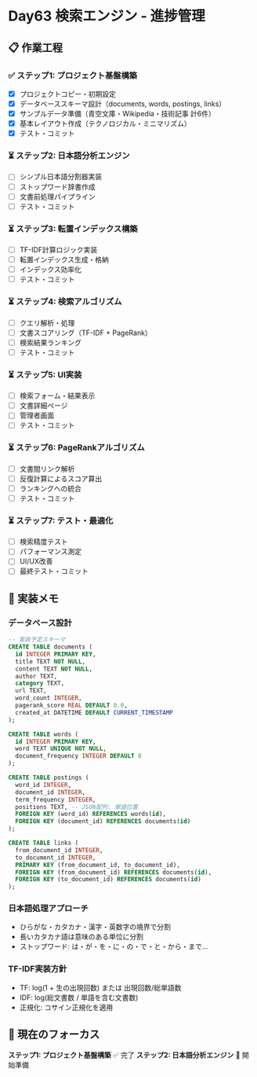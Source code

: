 # Day63 検索エンジン - 進捗管理

## 📋 作業工程

### ✅ ステップ1: プロジェクト基盤構築
- [x] プロジェクトコピー・初期設定
- [x] データベーススキーマ設計（documents, words, postings, links）
- [x] サンプルデータ準備（青空文庫・Wikipedia・技術記事 計6件）
- [x] 基本レイアウト作成（テクノロジカル・ミニマリズム）
- [x] テスト・コミット

### ⏳ ステップ2: 日本語分析エンジン
- [ ] シンプル日本語分割器実装
- [ ] ストップワード辞書作成
- [ ] 文書前処理パイプライン
- [ ] テスト・コミット

### ⏳ ステップ3: 転置インデックス構築
- [ ] TF-IDF計算ロジック実装
- [ ] 転置インデックス生成・格納
- [ ] インデックス効率化
- [ ] テスト・コミット

### ⏳ ステップ4: 検索アルゴリズム
- [ ] クエリ解析・処理
- [ ] 文書スコアリング（TF-IDF + PageRank）
- [ ] 検索結果ランキング
- [ ] テスト・コミット

### ⏳ ステップ5: UI実装
- [ ] 検索フォーム・結果表示
- [ ] 文書詳細ページ
- [ ] 管理者画面
- [ ] テスト・コミット

### ⏳ ステップ6: PageRankアルゴリズム
- [ ] 文書間リンク解析
- [ ] 反復計算によるスコア算出
- [ ] ランキングへの統合
- [ ] テスト・コミット

### ⏳ ステップ7: テスト・最適化
- [ ] 検索精度テスト
- [ ] パフォーマンス測定
- [ ] UI/UX改善
- [ ] 最終テスト・コミット

## 📝 実装メモ

### データベース設計
```sql
-- 実装予定スキーマ
CREATE TABLE documents (
  id INTEGER PRIMARY KEY,
  title TEXT NOT NULL,
  content TEXT NOT NULL,
  author TEXT,
  category TEXT,
  url TEXT,
  word_count INTEGER,
  pagerank_score REAL DEFAULT 0.0,
  created_at DATETIME DEFAULT CURRENT_TIMESTAMP
);

CREATE TABLE words (
  id INTEGER PRIMARY KEY,
  word TEXT UNIQUE NOT NULL,
  document_frequency INTEGER DEFAULT 0
);

CREATE TABLE postings (
  word_id INTEGER,
  document_id INTEGER,
  term_frequency INTEGER,
  positions TEXT, -- JSON配列: 単語位置
  FOREIGN KEY (word_id) REFERENCES words(id),
  FOREIGN KEY (document_id) REFERENCES documents(id)
);

CREATE TABLE links (
  from_document_id INTEGER,
  to_document_id INTEGER,
  PRIMARY KEY (from_document_id, to_document_id),
  FOREIGN KEY (from_document_id) REFERENCES documents(id),
  FOREIGN KEY (to_document_id) REFERENCES documents(id)
);
```

### 日本語処理アプローチ
- ひらがな・カタカナ・漢字・英数字の境界で分割
- 長いカタカナ語は意味のある単位に分割
- ストップワード: は・が・を・に・の・で・と・から・まで...

### TF-IDF実装方針
- TF: log(1 + 生の出現回数) または 出現回数/総単語数
- IDF: log(総文書数 / 単語を含む文書数)
- 正規化: コサイン正規化を適用

## 🎯 現在のフォーカス
**ステップ1: プロジェクト基盤構築** ✅ 完了
**ステップ2: 日本語分析エンジン** 🚀 開始準備